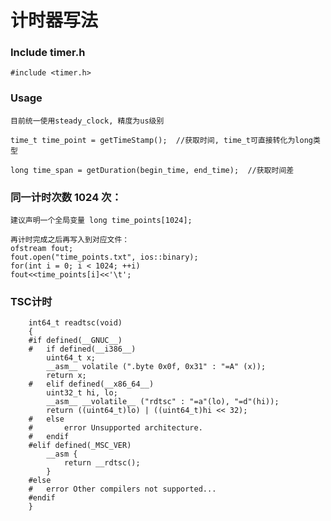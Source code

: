 # 计时器写法

### Include timer.h
    #include <timer.h>

### Usage
    目前统一使用steady_clock, 精度为us级别

    time_t time_point = getTimeStamp();  //获取时间, time_t可直接转化为long类型

    long time_span = getDuration(begin_time, end_time);  //获取时间差

### 同一计时次数 1024 次：

    建议声明一个全局变量 long time_points[1024];

    再计时完成之后再写入到对应文件：
    ofstream fout;
    fout.open("time_points.txt", ios::binary);
    for(int i = 0; i < 1024; ++i)
	fout<<time_points[i]<<'\t';

### TSC计时

        int64_t readtsc(void)
        {
        #if defined(__GNUC__)
        #   if defined(__i386__)
            uint64_t x;
            __asm__ volatile (".byte 0x0f, 0x31" : "=A" (x));
            return x;
        #   elif defined(__x86_64__)
            uint32_t hi, lo;
            __asm__ __volatile__ ("rdtsc" : "=a"(lo), "=d"(hi));
            return ((uint64_t)lo) | ((uint64_t)hi << 32);
        #   else
        #       error Unsupported architecture.
        #   endif
        #elif defined(_MSC_VER)
            __asm {
                return __rdtsc();
            }
        #else
        #   error Other compilers not supported...
        #endif
        }



